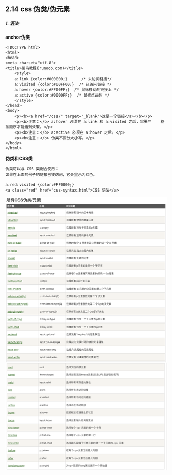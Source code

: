 ## 2.14 css 伪类/伪元素

##### 1. 语法
**anchor伪类**
```
<!DOCTYPE html>
<html>
<head>
<meta charset="utf-8"> 
<title>菜鸟教程(runoob.com)</title> 
    <style>
    a:link {color:#000000;}      /* 未访问链接*/
    a:visited {color:#00FF00;}  /* 已访问链接 */
    a:hover {color:#FF00FF;}  /* 鼠标移动到链接上 */
    a:active {color:#0000FF;}  /* 鼠标点击时 */
    </style>
</head>
<body>
    <p><b><a href="/css/" target="_blank">这是一个链接</a></b></p>
    <p><b>注意：</b> a:hover 必须在 a:link 和 a:visited 之后，需要严    格按顺序才能看到效果。</p>
    <p><b>注意：</b> a:active 必须在 a:hover 之后。</p>
    <p><b>注意：</b> 伪类不区分大小写。</p>
</body>
</html>
```

**伪类和CSS类**
```
伪类可以与 CSS 类配合使用：
如果在上面的例子的链接已被访问，它会显示为红色。

a.red:visited {color:#FF0000;} 
<a class="red" href="css-syntax.html">CSS 语法</a>

```


![](../_static/css_02_14-1.png)
![](../_static/css_02_14-2.png)